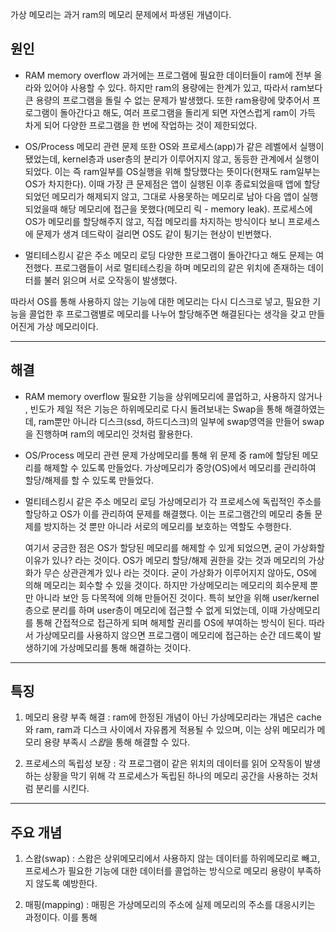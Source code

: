 
가상 메모리는 과거 ram의 메모리 문제에서 파생된 개념이다.

## 원인

- RAM memory overflow
과거에는 프로그램에 필요한 데이터들이 ram에 전부 올라와 있어야 사용할 수 있다. 하지만 ram의 용량에는 한계가 있고, 따라서 ram보다 큰 용량의 프로그램을 돌릴 수 없는 문제가 발생했다. 또한 ram용량에 맞추어서 프로그램이 돌아간다고 해도, 여러 프로그램을 돌리게 되면 자연스럽게 ram이 가득 차게 되어 다양한 프로그램을 한 번에 작업하는 것이 제한되었다. 

- OS/Process 메모리 관련 문제
또한 OS와 프로세스(app)가 같은 레벨에서 실행이 됐었는데, kernel층과 user층의 분리가 이루어지지 않고, 동등한 관계에서 실행이 되었다. 이는 즉 ram일부를 OS실행을 위해 할당했다는 뜻이다(현재도 ram일부는 OS가 차지한다). 이때 가장 큰 문제점은 앱이 실행된 이후 종료되었을때 앱에 할당되었던 메모리가 해제되지 않고, 그대로 사용못하는 메모리로 남아 다음 앱이 실행되었을때 해당 메모리에 접근을 못했다(메모리 릭 - memory leak). 프로세스에 OS가 메모리를 할당해주지 않고, 직접 메모리를 차지하는 방식이다 보니 프로세스에 문제가 생겨 데드락이 걸리면 OS도 같이 튕기는 현상이 빈번했다. 

- 멀티테스킹시 같은 주소 메모리 로딩
다양한 프로그램이 돌아간다고 해도 문제는 여전했다. 프로그램들이 서로 멀티테스킹을 하며 메모리의 같은 위치에 존재하는 데이터를 불러 읽으며 서로 오작동이 발생했다.

따라서 OS를 통해 사용하지 않는 기능에 대한 메모리는 다시 디스크로 넣고, 필요한 기능을 콜업한 후 프로그램별로 메모리를 나누어 할당해주면 해결된다는 생각을 갖고 만들어진게 가상 메모리이다.

---
## 해결

- RAM memory overflow
필요한 기능을 상위메모리에 콜업하고, 사용하지 않거나 , 빈도가 제일 적은 기능은 하위메모리로 다시 돌려보내는 Swap을 통해 해결하였는데, ram뿐만 아니라 디스크(ssd, 하드디스크)의 일부에 swap영역을 만들어 swap을 진행하며 ram의 메모리인 것처럼 활용한다.

- OS/Process 메모리 관련 문제
가상메모리를 통해 위 문제 중 ram에 할당된 메모리를 해제할 수 있도록 만들었다. 가상메모리가 중앙(OS)에서 메모리를 관리하여 할당/해제를 할 수 있도록 만들었다.

- 멀티테스킹시 같은 주소 메모리 로딩
가상메모리가 각 프로세스에 독립적인 주소를 할당하고 OS가 이를 관리하여 문제를 해결했다. 이는 프로그램간의 메모리 충돌 문제를 방지하는 것 뿐만 아니라 서로의 메모리를 보호하는 역할도 수행한다.

	여기서 궁금한 점은 OS가 할당된 메모리를 해제할 수 있게 되었으면, 굳이 가상화할 이유가 있나? 라는 것이다. OS가 메모리 할당/해제 권한을 갖는 것과 메모리의 가상화가 무슨 상관관계가 있나 라는 것이다. 굳이 가상화가 이루어지지 않아도, OS에 의해 메모리는 회수할 수 있을 것이다. 하지만 가상메모리는 메모리의 회수문제 뿐만 아니라 보안 등 다목적에 의해 만들어진 것이다. 특히 보안을 위해 user/kernel층으로 분리를 하며 user층이 메모리에 접근할 수 없게 되었는데, 이때 가상메모리를 통해 간접적으로 접근하게 되며 해제할 권리를 OS에 부여하는 방식이 된다. 따라서 가상메모리를 사용하지 않으면 프로그램이 메모리에 접근하는 순간 데드록이 발생하기에 가상메모리를 통해 해결하는 것이다.

---
## 특징

1. 메모리 용량 부족 해결 : ram에 한정된 개념이 아닌 가상메모리라는 개념은 cache와 ram, ram과 디스크 사이에서 자유롭게 적용될 수 있으며, 이는 상위 메모리가 메모리 용량 부족시 *스왑*을 통해 해결할 수 있다.

2. 프로세스의 독립성 보장 : 각 프로그램이 같은 위치의 데이터를 읽어 오작동이 발생하는 상황을 막기 위해 각 프로세스가 독립된 하나의 메모리 공간을 사용하는 것처럼 분리를 시킨다.

---

## 주요 개념

1. 스왑(swap) : 스왑은 상위메모리에서 사용하지 않는 데이터를 하위메모리로 빼고, 프로세스가 필요한 기능에 대한 데이터를 콜업하는 방식으로 메모리 용량이 부족하지 않도록 예방한다.

2. 매핑(mapping) : 매핑은 가상메모리의 주소에 실제 메모리의 주소를 대응시키는 과정이다. 이를 통해 